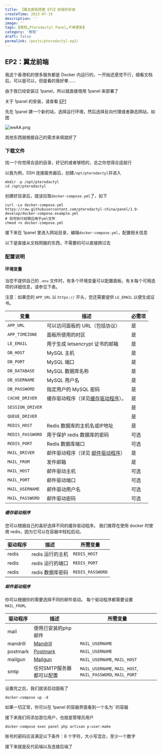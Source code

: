 ```yaml
---
title: 【翼龙面板搭建 EP2】前端的安装
createTime: 2023-07-19
description: ''
image: ''
tags: [教程,Pterodactyl Panel,不再更新]
category: '教程'
draft: false 
permalink: /posts/pterodactyl-ep2/
---
```

## EP2：翼龙前端

我这个香港机的很多服务都是 Docker 内运行的，一开始还感觉不行，细看文档后，可以是可以，但是看的我好晕……

由于我已经安装过 1panel，所以就直接借用 1panel 来部署了

关于 1panel 的安装，请查看 [EP1](/posts/pterodactyl-ep1)

先在 1panel 建一个新的站，选择运行环境，然后选择反向代理或者静态网站，如图

![weAA.png](https://img.yiair.cc/images/weAA.png)

其他东西就根据自己的需求来填就好了

### 下载文件

找一个你觉得合适的目录，好记的或者够短的，总之你觉得合适就行

以我为例，SSH 连接服务器后，创建`/opt/pterodactyl`并进入

```
mkdir -p /opt/pterodactyl
cd /opt/pterodactyl
```
创建好目录后，就该拉取`docker-compose.yml`了，如下

```
curl -Lo docker-compose.yml https://raw.githubusercontent.com/pterodactyl-china/panel/1.0-develop/docker-compose.example.yml
# 将可执行权限应用于yml文件
chmod +x docker-compose.yml
```

接下来在 1panel 里进入网站目录，编辑`docker-compose.yml`，配置相关信息

以下是直接从文档照搬的东西，不需要的可以直接跨过去

### 配置说明
#### 环境变量
当您不提供自己的 `.env` 文件时，有多个环境变量可以配置面板，有关每个可用选项的详细信息，请参见下表。

注意：如果您的 `APP_URL` 以 `https://` 开头，您还需要提供 `LE_EMAIL` 以便生成证书。

| 变量               | 描述                           | 必需项 |
|------------------|------------------------------|-----|
| `APP_URL`        | 可以访问面板的 URL（包括协议）            | 是   |
| `APP_TIMEZONE`   | 面板所使用的时区                     | 是   |
| `LE_EMAIL`       | 用于生成 letsencrypt 证书的邮箱       | 是   |
| `DB_HOST`        | MySQL 主机                     | 是   |
| `DB_PORT`        | MySQL 端口                     | 是   |
| `DB_DATABASE`    | MySQL 数据库名称                  | 是   |
| `DB_USERNAME`    | MySQL 用户名                    | 是   |
| `DB_PASSWORD`    | 指定用户的 MySQL 密码               | 是   |
| `CACHE_DRIVER`   | 缓存驱动程序（详见[缓存驱动程序](#缓存驱动程序)）。 | 是   |
| `SESSION_DRIVER` |                              | 是   |
| `QUEUE_DRIVER`   |                              | 是   |
| `REDIS_HOST`     | Redis 数据库的主机名或IP地址            | 是   |
| `REDIS_PASSWORD` | 用于保护 redis 数据库的密码            | 可选  |
| `REDIS_PORT`     | Redis 数据库端口                | 可选  |
| `MAIL_DRIVER`    | 邮件驱动程序（详见 [邮件驱动程序](#邮件驱动程序)） | 是   |
| `MAIL_FROM`      | 发件邮箱                         | 是   |
| `MAIL_HOST`      | 邮件驱动主机                       | 可选  |
| `MAIL_PORT`      | 邮件驱动端口                       | 可选  |
| `MAIL_USERNAME`  | 邮件驱动用户名                     | 可选  |
| `MAIL_PASSWORD`  | 邮件驱动密码                       | 可选  |

##### 缓存驱动程序
您可以根据自己的喜好选择不同的缓存驱动程序。
我们推荐在使用 docker 时使用 redis，因为它可以在容器中轻松启动。

| 驱动程序   | 描述                                 | 所需变量                                               |
| -------- | ------------------------------------ | ------------------------------------------------------ |
| redis    | redis 运行的主机          | `REDIS_HOST`                                           |
| redis    | redis 运行的端口             | `REDIS_PORT`                                           |
| redis    | redis 数据库密码              | `REDIS_PASSWORD`                                       |

#####  邮件驱动程序
你可以根据你的需要选择不同的邮件驱动。
每个驱动程序都需要设置 `MAIL_FROM`。

| 驱动程序   | 描述                                 | 所需变量                                                       |
| -------- | ------------------------------------ | ------------------------------------------------------------- |
| mail     | 使用已安装的php邮件                   |                                                               |
| mandrill | [Mandrill](http://www.mandrill.com/) | `MAIL_USERNAME`                                               |
| postmark | [Postmark](https://postmarkapp.com/) | `MAIL_USERNAME`                                               |
| mailgun  | [Mailgun](https://www.mailgun.com/)  | `MAIL_USERNAME`, `MAIL_HOST`                                  |
| smtp     | 任何SMTP服务器都可以配置               | `MAIL_USERNAME`, `MAIL_HOST`, `MAIL_PASSWORD`, `MAIL_PORT`    |

设置完之后，我们就该启动面板了

```
docker-compose up -d
```

如果一切正常，你可以在 1panel 的容器界面看到一个名为``的容器

接下来我们将添加首位用户，也就是管理员用户

```
docker-compose exec panel php artisan p:user:make
```

账号的密码应该满足以下条件：8 个字符，大小写混合，至少一个数字

接下来就是反代前端以及连接后端了